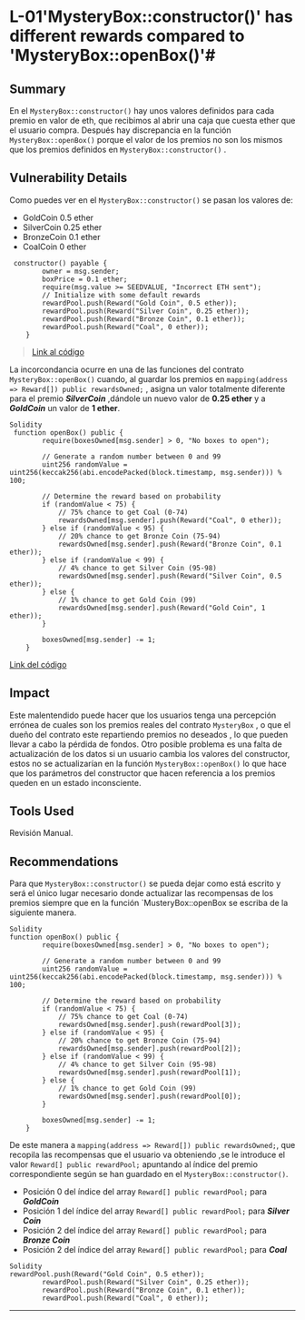 #                                              L-01'MysteryBox::constructor()' has different rewards compared to 'MysteryBox::openBox()'#

## Summary

En el  `MysteryBox::constructor()` hay unos valores definidos para cada premio en valor  de eth, que recibimos al abrir una caja que cuesta ether que el usuario compra.  Después hay discrepancia en la función `MysteryBox::openBox()`  porque el valor de los premios no son los mismos que los premios definidos en `MysteryBox::constructor()` .

## Vulnerability Details

Como puedes ver en el `MysteryBox::constructor()` se pasan los valores de:

* GoldCoin 0.5 ether
* SilverCoin 0.25 ether
* BronzeCoin 0.1 ether
* CoalCoin 0 ether

```Solidity
 constructor() payable {
        owner = msg.sender;
        boxPrice = 0.1 ether;
        require(msg.value >= SEEDVALUE, "Incorrect ETH sent");
        // Initialize with some default rewards
        rewardPool.push(Reward("Gold Coin", 0.5 ether));
        rewardPool.push(Reward("Silver Coin", 0.25 ether));
        rewardPool.push(Reward("Bronze Coin", 0.1 ether));
        rewardPool.push(Reward("Coal", 0 ether));
    }
```

> [Link al código](https://github.com/xisco-correa/My-Audits/blob/main/audits/MysteryBox/MysteryBox.sol#L18-L27)

La incorcondancia ocurre en una de las funciones del contrato `MysteryBox::openBox()` cuando, al guardar los premios en `mapping(address => Reward[]) public rewardsOwned;` , asigna un valor totalmente diferente para el premio ***SilverCoin*** ,dándole un nuevo valor de **0.25 ether** y a ***GoldCoin*** un  valor de **1 ether**.

```Solidity
Solidity
 function openBox() public {
        require(boxesOwned[msg.sender] > 0, "No boxes to open");

        // Generate a random number between 0 and 99
        uint256 randomValue = uint256(keccak256(abi.encodePacked(block.timestamp, msg.sender))) % 100;

        // Determine the reward based on probability
        if (randomValue < 75) {
            // 75% chance to get Coal (0-74)
            rewardsOwned[msg.sender].push(Reward("Coal", 0 ether));
        } else if (randomValue < 95) {
            // 20% chance to get Bronze Coin (75-94)
            rewardsOwned[msg.sender].push(Reward("Bronze Coin", 0.1 ether));
        } else if (randomValue < 99) {
            // 4% chance to get Silver Coin (95-98)
            rewardsOwned[msg.sender].push(Reward("Silver Coin", 0.5 ether));
        } else {
            // 1% chance to get Gold Coin (99)
            rewardsOwned[msg.sender].push(Reward("Gold Coin", 1 ether));
        }

        boxesOwned[msg.sender] -= 1;
    }
```

[Link del código](https://github.com/xisco-correa/My-Audits/blob/f0ee83e978e585f4177353aed096dbbde9ab6e78/audits/MysteryBox/MysteryBox.sol#L44-L66)

## Impact

Este malentendido puede hacer que los usuarios tenga una percepción errónea de cuales son los premios reales del contrato `MysteryBox` , o que el dueño del contrato este repartiendo  premios no deseados , lo que pueden llevar a cabo la pérdida de fondos.
Otro posible problema es una falta de actualización de los datos si un usuario cambia los valores del constructor, estos no se actualizarían en la función `MysteryBox::openBox()` lo que hace que los parámetros del constructor que hacen referencia a los premios queden en un estado inconsciente.

## Tools Used

Revisión Manual.

## Recommendations

Para que  `MysteryBox::constructor()` se pueda dejar como está escrito y será el único lugar necesario donde actualizar las recompensas de los premios siempre que en la función \`MusteryBox::openBox se escriba de la siguiente manera.

```Solidity
Solidity
function openBox() public {
        require(boxesOwned[msg.sender] > 0, "No boxes to open");

        // Generate a random number between 0 and 99
        uint256 randomValue = uint256(keccak256(abi.encodePacked(block.timestamp, msg.sender))) % 100;

        // Determine the reward based on probability
        if (randomValue < 75) {
            // 75% chance to get Coal (0-74)
            rewardsOwned[msg.sender].push(rewardPool[3]);
        } else if (randomValue < 95) {
            // 20% chance to get Bronze Coin (75-94)
            rewardsOwned[msg.sender].push(rewardPool[2]);
        } else if (randomValue < 99) {
            // 4% chance to get Silver Coin (95-98)
            rewardsOwned[msg.sender].push(rewardPool[1]);
        } else {
            // 1% chance to get Gold Coin (99)
            rewardsOwned[msg.sender].push(rewardPool[0]);
        }

        boxesOwned[msg.sender] -= 1;
    }
```

De este manera a `mapping(address => Reward[]) public rewardsOwned;`, que recopila las recompensas que el usuario va obteniendo ,se le introduce el valor `Reward[] public rewardPool;` apuntando al índice del premio correspondiente según se han guardado en el `MysteryBox::constructor()`.

* Posición 0 del índice del array `Reward[] public rewardPool;` para ***GoldCoin***
* Posición 1 del índice del array `Reward[] public rewardPool;` para ***Silver Coin***
* Posición 2 del índice del array `Reward[] public rewardPool;` para ***Bronze Coin***
* Posición 2 del índice del array `Reward[] public rewardPool;` para ***Coal***

```Solidity
Solidity
rewardPool.push(Reward("Gold Coin", 0.5 ether));
        rewardPool.push(Reward("Silver Coin", 0.25 ether));
        rewardPool.push(Reward("Bronze Coin", 0.1 ether));
        rewardPool.push(Reward("Coal", 0 ether));
```
***
